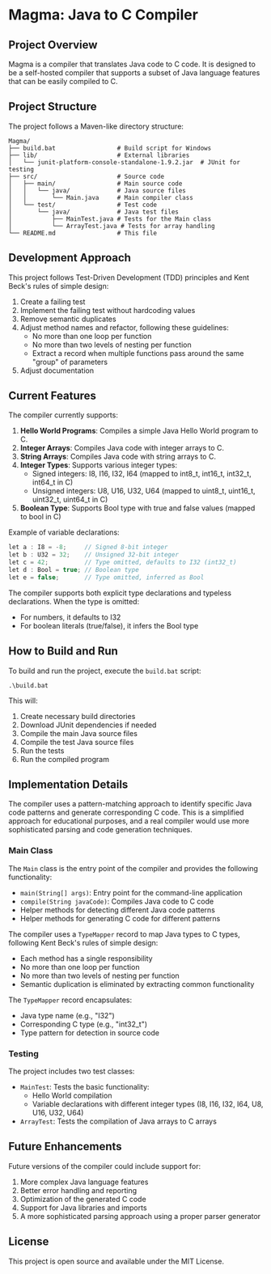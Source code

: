 # Magma: Java to C Compiler

## Project Overview

Magma is a compiler that translates Java code to C code. It is designed to be a self-hosted compiler that supports a subset of Java language features that can be easily compiled to C.

## Project Structure

The project follows a Maven-like directory structure:

```
Magma/
├── build.bat                 # Build script for Windows
├── lib/                      # External libraries
│   └── junit-platform-console-standalone-1.9.2.jar  # JUnit for testing
├── src/                      # Source code
│   ├── main/                 # Main source code
│   │   └── java/             # Java source files
│   │       └── Main.java     # Main compiler class
│   └── test/                 # Test code
│       └── java/             # Java test files
│           ├── MainTest.java # Tests for the Main class
│           └── ArrayTest.java # Tests for array handling
└── README.md                 # This file
```

## Development Approach

This project follows Test-Driven Development (TDD) principles and Kent Beck's rules of simple design:

1. Create a failing test
2. Implement the failing test without hardcoding values
3. Remove semantic duplicates
4. Adjust method names and refactor, following these guidelines:
   - No more than one loop per function
   - No more than two levels of nesting per function
   - Extract a record when multiple functions pass around the same "group" of parameters
5. Adjust documentation

## Current Features

The compiler currently supports:

1. **Hello World Programs**: Compiles a simple Java Hello World program to C.
2. **Integer Arrays**: Compiles Java code with integer arrays to C.
3. **String Arrays**: Compiles Java code with string arrays to C.
4. **Integer Types**: Supports various integer types:
   - Signed integers: I8, I16, I32, I64 (mapped to int8_t, int16_t, int32_t, int64_t in C)
   - Unsigned integers: U8, U16, U32, U64 (mapped to uint8_t, uint16_t, uint32_t, uint64_t in C)
5. **Boolean Type**: Supports Bool type with true and false values (mapped to bool in C)

Example of variable declarations:
```java
let a : I8 = -8;     // Signed 8-bit integer
let b : U32 = 32;    // Unsigned 32-bit integer
let c = 42;          // Type omitted, defaults to I32 (int32_t)
let d : Bool = true; // Boolean type
let e = false;       // Type omitted, inferred as Bool
```

The compiler supports both explicit type declarations and typeless declarations. When the type is omitted:
- For numbers, it defaults to I32
- For boolean literals (true/false), it infers the Bool type

## How to Build and Run

To build and run the project, execute the `build.bat` script:

```
.\build.bat
```

This will:
1. Create necessary build directories
2. Download JUnit dependencies if needed
3. Compile the main Java source files
4. Compile the test Java source files
5. Run the tests
6. Run the compiled program

## Implementation Details

The compiler uses a pattern-matching approach to identify specific Java code patterns and generate corresponding C code. This is a simplified approach for educational purposes, and a real compiler would use more sophisticated parsing and code generation techniques.

### Main Class

The `Main` class is the entry point of the compiler and provides the following functionality:

- `main(String[] args)`: Entry point for the command-line application
- `compile(String javaCode)`: Compiles Java code to C code
- Helper methods for detecting different Java code patterns
- Helper methods for generating C code for different patterns

The compiler uses a `TypeMapper` record to map Java types to C types, following Kent Beck's rules of simple design:
- Each method has a single responsibility
- No more than one loop per function
- No more than two levels of nesting per function
- Semantic duplication is eliminated by extracting common functionality

The `TypeMapper` record encapsulates:
- Java type name (e.g., "I32")
- Corresponding C type (e.g., "int32_t")
- Type pattern for detection in source code

### Testing

The project includes two test classes:

- `MainTest`: Tests the basic functionality:
  - Hello World compilation
  - Variable declarations with different integer types (I8, I16, I32, I64, U8, U16, U32, U64)
- `ArrayTest`: Tests the compilation of Java arrays to C arrays

## Future Enhancements

Future versions of the compiler could include support for:

1. More complex Java language features
2. Better error handling and reporting
3. Optimization of the generated C code
4. Support for Java libraries and imports
5. A more sophisticated parsing approach using a proper parser generator

## License

This project is open source and available under the MIT License.
